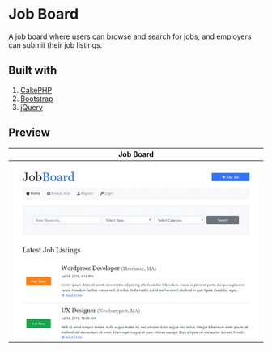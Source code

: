 # Job Board

A job board where users can browse and search for jobs, and employers can submit their job listings.

## Built with

1. [CakePHP](https://cakephp.org/)
2. [Bootstrap](https://getbootstrap.com/)
3. [jQuery](https://jquery.com/)

## Preview

Job Board | 
------------ | 
![](project-job-board.png) | 
